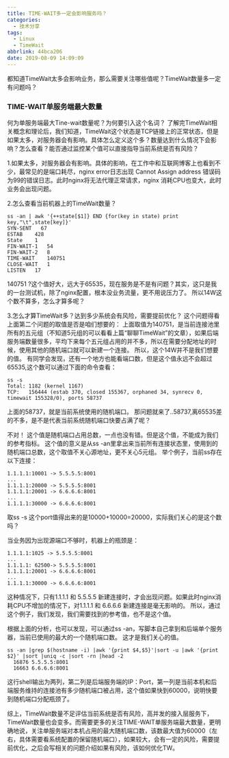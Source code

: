 ```yaml
---
title: TIME-WAIT多一定会影响服务吗？
categories:
  - 技术分享
tags:
  - Linux
  - TimeWait
abbrlink: 44bca206
date: 2019-08-09 14:09:09
---
```

<div class="excerpt">
    都知道TimeWait太多会影响业务，那么需要关注哪些值呢？TimeWait数量多一定有问题吗？
</div>

<!-- more -->

### TIME-WAIT单服务端最大数量
何为单服务端最大Tine-wait数量呢？为何要引入这个名词？
了解完TimeWait相关概念和理论后，我们知道，TimeWait这个状态是TCP链接上的正常状态，但是如果太多，对服务器会有影响。具体怎么定义这个多？数量达到什么情况下会影响？怎么查看？能否通过监控某个值可以直接指导当前系统是否有风险？

1.如果太多，对服务器会有影响。具体的影响，在工作中和互联网博客上也看到不少，最常见的是端口耗尽，nginx error日志出现 Cannot Assign address 错误码为99的错误日志。此时nginx将无法代理正常请求，nginx 消耗CPU也变大，此时业务会出现问题。

2.怎么查看当前机器上的TimeWait数量？
```
ss -an | awk '{++state[$1]} END {for(key in state) print key,"\t",state[key]}'
SYN-SENT   67
ESTAB    428
State    1
FIN-WAIT-1   54
FIN-WAIT-2   8
TIME-WAIT    140751
CLOSE-WAIT   1
LISTEN   17
```
140751 ?这个值好大，远大于65535，现在服务是不是有问题？其实，这只是我的一台测试机，除了nginx配置，根本没业务流量，更不用说压力了。
所以14W这个数不算多，怎么才算多呢？

3.怎么才算TimeWait多？达到多少系统会有风险，需要提前优化？
这个问题得看上面第二个问题的取值是否是咱们想要的：
上面取值为140751，是当前连接池里所有的五元组（不知道5元组的可以看看上篇“聊聊TimeWait”的文章），如果后端服务端数量很多，平均下来每个五元组占用的并不多，所以在需要分配地址的时候，使用其他的随机端口就可以新建一个连接。
所以，这个14W并不是我们想要的值。
有同学会发现，还有一个地方也能看端口数，但是这个值永远不会超过65535,这个数可以通过下面的命令查看：
```
ss -s
Total: 1182 (kernel 1167)
TCP:   156444 (estab 370, closed 155367, orphaned 34, synrecv 0, timewait 155328/0), ports 58737
```
上面的58737，就是当前系统使用的随机端口。
那问题就来了..58737,离65535差的不多，是不是代表当前系统随机端口快要占满了呢？

不对！
这个值是随机端口占用总数，一点也没有错。但是这个值，不能成为我们的参考指标。
这个值的意义是从ss -an里拿出来当前所有连接状态里，使用到的随机端口总数，这个取值不关心源地址，更不关心5元组。
举个例子，当前ss存在以下连接：
```
1.1.1.1:10001 -> 5.5.5.5:8001
...
1.1.1.1:20000 -> 5.5.5.5:8001
1.1.1.1:20001 -> 6.6.6.6:8001
...
1.1.1.1:30000 -> 6.6.6.6:8001
```
取ss -s 这个port值得出来的是10000+10000=20000，实际我们关心的是这个数吗？

当业务因为出现源端口不够时，机器上的瓶颈是：
```
1.1.1.1:1025 -> 5.5.5.5:8001
...
1.1.1.1: 62500-> 5.5.5.5:8001
1.1.1.1:20001 -> 6.6.6.6:8001
...
1.1.1.1:30000 -> 6.6.6.6:8001
```
这种情况下，只有1.1.1.1 和 5.5.5.5 新建连接时，才会出现问题。如果此时nginx消耗CPU不增加的情况下，对1.1.1.1 和 6.6.6.6 新建连接是毫无影响的。
所以，通过这个例子，我们发现，我们需要找到的参考值，也不是这个值。

根据上面的分析，也可以发现，可以通过ss -an，写脚本自己拿到和后端单个服务器，当前已使用的最大的一个随机端口数。
这才是我们关心的值。


```
ss -an |grep $(hostname -i) |awk '{print $4,$5}'|sort -u |awk '{print $2}' |sort |uniq -c |sort -rn |head -2
  16876 5.5.5.5:8001
  16663 6.6.6.6:8001
```
这行shell输出为两列，第二列是后端服务端的IP：Port，第一列是当前本机和后端服务维持的连接池有多少随机端口被占用，这个值如果快到60000，说明快要到随机端口分配瓶颈了。



综上，TimeWait数量不足评估当前系统是否有风险，高并发的接入层服务下，TimeWait数量也会变多。而需要更多的关注TIME-WAIT单服务端最大数量，更明确地说，关注单服务端对本机占用的最大随机端口数，该数最大值为60000（左右，具体需要看系统配置的保留随机端口），如果较大，会有一定的风险，需要提前优化，之后会写相关的问题介绍如果有风险，该如何优化TW。


